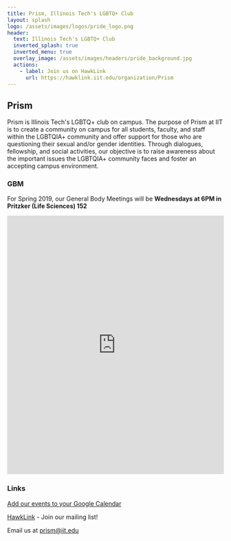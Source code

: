 ```yaml
---
title: Prism, Illinois Tech's LGBTQ+ Club
layout: splash
logo: /assets/images/logos/pride_logo.png
header:
  text: Illinois Tech's LGBTQ+ Club
  inverted_splash: true
  inverted_menu: true
  overlay_image: /assets/images/headers/pride_background.jpg
  actions:
    - label: Join us on HawkLink
      url: https://hawklink.iit.edu/organization/Prism
---
```


## Prism

Prism is Illinois Tech's LGBTQ+ club on campus. The purpose of Prism at IIT is to create a community on campus for all students, faculty, and staff within the LGBTQIA+ community and offer support for those who are questioning their sexual and/or gender identities. Through dialogues, fellowship, and social activities, our objective is to raise awareness about the important issues the LGBTQIA+ community faces and foster an accepting campus environment.  

### GBM

For Spring 2019, our General Body Meetings will be **Wednesdays at 6PM in Pritzker (Life Sciences) 152**

<iframe src="https://calendar.google.com/calendar/b/0/embed?height=600&amp;wkst=1&amp;bgcolor=%23FFFFFF&amp;src=iit.edu_687jcqqckknee6rg7fcn6n4ess%40group.calendar.google.com&amp;color=%238D6F47&amp;ctz=America%2FChicago" style="border-width:0" width="100%" height="600" frameborder="0" scrolling="no"></iframe>

### Links

[Add our events to your Google Calendar](https://calendar.google.com/calendar/b/0/r?cid=iit.edu_687jcqqckknee6rg7fcn6n4ess@group.calendar.google.com)

[HawkLink](https://hawklink.iit.edu/organization/Prism) - Join our mailing list!

Email us at [prism@iit.edu](mailto:prism@iit.edu)
